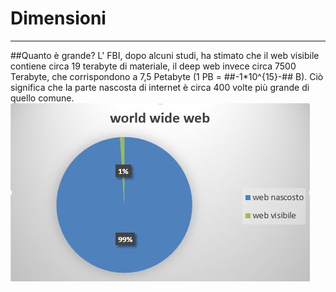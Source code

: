 # Dimensioni

---
##Quanto è grande?
L' FBI, dopo alcuni studi, ha stimato che il web visibile contiene circa 19 terabyte di materiale, il deep web invece circa 7500 Terabyte, che corrispondono a 7,5 Petabyte (1 PB = ##-1*10^{15}-## B). Ciò significa che la parte nascosta di internet è circa 400 volte più grande di quello comune.
![](stat.JPG)
